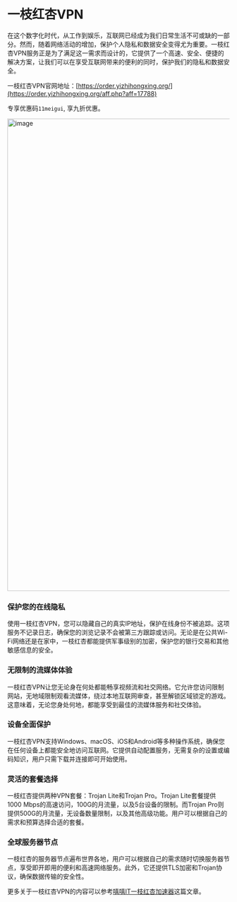 # 一枝红杏VPN

在这个数字化时代，从工作到娱乐，互联网已经成为我们日常生活不可或缺的一部分。然而，随着网络活动的增加，保护个人隐私和数据安全变得尤为重要。一枝红杏VPN服务正是为了满足这一需求而设计的，它提供了一个高速、安全、便捷的解决方案，让我们可以在享受互联网带来的便利的同时，保护我们的隐私和数据安全。

一枝红杏VPN官网地址：[https://order.yizhihongxing.org/](https://order.yizhihongxing.org/aff.php?aff=17788)

专享优惠码`11meigui`, 享九折优惠。

<img width="1070" alt="image" src="https://github.com/user-attachments/assets/fd7bf50c-bfd9-423f-9183-781d1587b872">


### 保护您的在线隐私

使用一枝红杏VPN，您可以隐藏自己的真实IP地址，保护在线身份不被追踪。这项服务不记录日志，确保您的浏览记录不会被第三方跟踪或访问。无论是在公共Wi-Fi网络还是在家中，一枝红杏都能提供军事级别的加密，保护您的银行交易和其他敏感信息的安全。

### 无限制的流媒体体验

一枝红杏VPN让您无论身在何处都能畅享视频流和社交网络。它允许您访问限制网站，无地域限制观看流媒体，绕过本地互联网审查，甚至解锁区域锁定的游戏。这意味着，无论您身处何地，都能享受到最佳的流媒体服务和社交体验。

### 设备全面保护

一枝红杏VPN支持Windows、macOS、iOS和Android等多种操作系统，确保您在任何设备上都能安全地访问互联网。它提供自动配置服务，无需复杂的设置或编码知识，用户只需下载并连接即可开始使用。

### 灵活的套餐选择

一枝红杏提供两种VPN套餐：Trojan Lite和Trojan Pro。Trojan Lite套餐提供1000 Mbps的高速访问，100G的月流量，以及5台设备的限制。而Trojan Pro则提供500G的月流量，无设备数量限制，以及其他高级功能。用户可以根据自己的需求和预算选择合适的套餐。

### 全球服务器节点

一枝红杏的服务器节点遍布世界各地，用户可以根据自己的需求随时切换服务器节点，享受即开即用的便利和高速网络服务。此外，它还提供TLS加密和Trojan协议，确保数据传输的安全性。

更多关于一枝红杏VPN的内容可以参考[嘻嘻IT一枝红杏加速器](https://www.11meigui.com/?p=6549)这篇文章。

